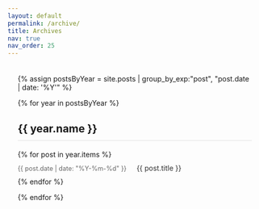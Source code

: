 ```yaml
---
layout: default
permalink: /archive/
title: Archives
nav: true
nav_order: 25
---
```


<div class="archive">
  {% assign postsByYear = site.posts | group_by_exp:"post", "post.date | date: '%Y'" %}
  
  {% for year in postsByYear %}
    <h2 class="archive-year" id="{{ year.name }}">{{ year.name }}</h2>
    <ul class="archive-list">
      {% for post in year.items %}
        <li class="archive-item">
          <span class="archive-date">{{ post.date | date: "%Y-%m-%d" }}</span>
          <a href="{{ post.url | relative_url }}" class="archive-title">{{ post.title }}</a>
        </li>
      {% endfor %}
    </ul>
  {% endfor %}
</div>

<style>
.archive {
  max-width: 800px;
  margin: 0 auto;
  padding: 20px;
}

.archive-year {
  margin-top: 30px;
  border-bottom: 2px solid #eee;
  padding-bottom: 10px;
}

.archive-list {
  list-style: none;
  padding-left: 0;
}

.archive-item {
  margin: 10px 0;
  display: flex;
  align-items: baseline;
}

.archive-date {
  color: #666;
  font-size: 0.9em;
  min-width: 100px;
  margin-right: 20px;
}

.archive-title {
  text-decoration: none;
  color: #333;
}

.archive-title:hover {
  color: #b509ac;
}

/* Dark mode updates */
@media (prefers-color-scheme: dark) {
  .archive {
    background-color: #1a1a1a;
  }

  .archive-year {
    color: #fff;  /* Keep year headers white */
    border-bottom-color: #333;
  }

  .archive-date {
    color: #b3b3b3;  /* Lighter gray for better readability */
  }

  .archive-title {
    color: #fff;  /* Change from #e6e6e6 to white for better contrast */
  }

  .archive-title:hover {
    color: #58a6ff;  /* Brighter blue on hover for better visibility */
  }
}
</style>